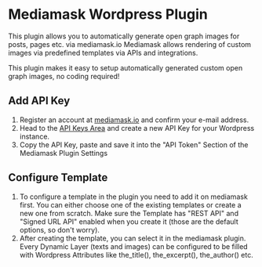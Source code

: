 # Mediamask Wordpress Plugin

This plugin allows you to automatically generate open graph images for posts, pages etc. via mediamask.io
Mediamask allows rendering of custom images via predefined templates via APIs and integrations. 

This plugin makes it easy to setup automatically generated custom open graph images, no coding required!

## Add API Key

1. Register an account at [mediamask.io](https://mediamask.io/) and confirm your e-mail address.
2. Head to the [API Keys Area](https://mediamask.io/team/api-tokens) and create a new API Key for your Wordpress instance. 
3. Copy the API Key, paste and save it into the "API Token" Section of the Mediamask Plugin Settings

## Configure Template

1. To configure a template in the plugin you need to add it on mediamask first. 
You can either choose one of the existing templates or create a new one from scratch.
   Make sure the Template has "REST API" and "Signed URL API" enabled when you create it (those are the default options, so don't worry).
2. After creating the template, you can select it in the mediamask plugin. 
Every Dynamic Layer (texts and images) can be configured to be filled with Wordpress Attributes like the_title(), the_excerpt(), the_author() etc.  

